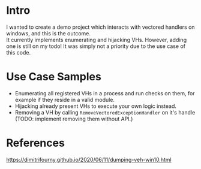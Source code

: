 # Intro
I wanted to create a demo project which interacts with vectored handlers on windows, and this is the outcome. <br/>
It currently implements enumerating and hijacking VHs. However, adding one is still on my todo! It was simply not a priority due to the use case of this code. <br/>

# Use Case Samples
- Enumerating all registered VHs in a process and run checks on them, for example if they reside in a valid module.
- Hijacking already present VHs to execute your own logic instead.
- Removing a VH by calling `RemoveVectoredExceptionHandler` on it's handle (TODO: implement removing them without API.)

# References
https://dimitrifourny.github.io/2020/06/11/dumping-veh-win10.html
